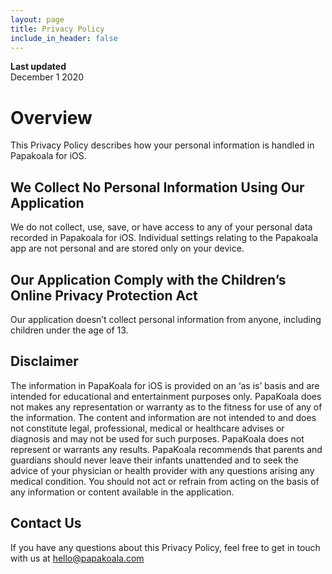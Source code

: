 ```yaml
---
layout: page
title: Privacy Policy
include_in_header: false
---
```


**Last updated**  
December 1 2020

# Overview
This Privacy Policy describes how your personal information is handled in Papakoala for iOS.

## We Collect No Personal Information Using Our Application 
We do not collect, use, save, or have access to any of your personal data recorded in Papakoala for iOS. Individual settings relating to the Papakoala app are not personal and are stored only on your device.  

## Our Application Comply with the Children’s Online Privacy Protection Act
Our application doesn’t collect personal information from anyone, including children under the age of 13.

## Disclaimer
The information in PapaKoala for iOS is provided on an ‘as is’ basis and are intended for educational and entertainment purposes only. PapaKoala does not makes any representation or warranty as to the fitness for use of any of the information. The content and information are not intended to and does not constitute legal, professional, medical or healthcare advises or diagnosis and may not be used for such purposes. PapaKoala does not represent or warrants any results. PapaKoala recommends that parents and guardians should never leave their infants unattended and to seek the advice of your physician or health provider with any questions arising any medical condition. You should not act or refrain from acting on the basis of any information or content available in the application.

## Contact Us
If you have any questions about this Privacy Policy, feel free to get in touch with us at hello@papakoala.com 


